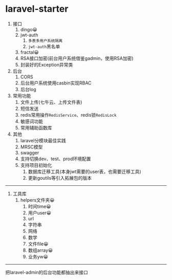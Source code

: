 # laravel-starter



1. 接口
    1. dingo😀
    2. jwt-auth
        1. `多表多用户系统隔离`
        2. `jwt-auth`黑名单
    3. fractal😀
    4. RSA接口加密(前台用户系统借鉴gadmin，使用RSA加密)
    5. 封装好的Exception异常类
2. 后台
    1. CORS
    2. 后台用户系统使用casbin实现RBAC
    3. 后台log
3. 常用功能
    1. 文件上传(七牛云、上传文件表)
    2. 短信发送
    3. redis常用操作`RedisService`、redis锁`RedisLock`
    4. 敏感词功能
    5. 常用辅助函数库
4. 其他
    1. laravel分模块最佳实践
    2. MRSC模型
    3. swagger
    4. 支持切换dev、test、prod环境配置
    5. 支持项目初始化
        1. 数据库迁移工具(本身jwt需要的user表，也需要迁移工具)
        2. 更新goutils等引入拓展包的版本





---

1. 工具库
    1. helpers文件夹😀
        1. 时间time😀
        2. 用户user😀
        3. url
        4. 字符串
        5. 网络
        6. 数学
        7. 文件file😀
        8. 数组array😀
        9. 业务yw😀

---

把laravel-admin的后台功能都抽出来接口

